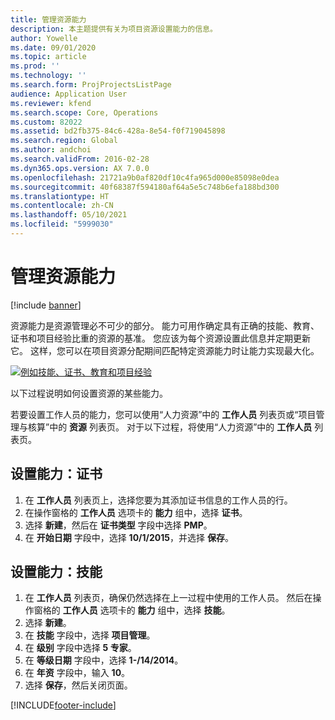 ```yaml
---
title: 管理资源能力
description: 本主题提供有关为项目资源设置能力的信息。
author: Yowelle
ms.date: 09/01/2020
ms.topic: article
ms.prod: ''
ms.technology: ''
ms.search.form: ProjProjectsListPage
audience: Application User
ms.reviewer: kfend
ms.search.scope: Core, Operations
ms.custom: 82022
ms.assetid: bd2fb375-84c6-428a-8e54-f0f719045898
ms.search.region: Global
ms.author: andchoi
ms.search.validFrom: 2016-02-28
ms.dyn365.ops.version: AX 7.0.0
ms.openlocfilehash: 21721a9b0af820df10c4fa965d000e85098e0dea
ms.sourcegitcommit: 40f68387f594180af64a5e5c748b6efa188bd300
ms.translationtype: HT
ms.contentlocale: zh-CN
ms.lasthandoff: 05/10/2021
ms.locfileid: "5999030"
---
```

# <a name="manage-resource-competencies"></a>管理资源能力

[!include [banner](../includes/banner.md)]

资源能力是资源管理必不可少的部分。 能力可用作确定具有正确的技能、教育、证书和项目经验比重的资源的基准。 您应该为每个资源设置此信息并定期更新它。 这样，您可以在项目资源分配期间匹配特定资源能力时让能力实现最大化。

[![例如技能、证书、教育和项目经验](./media/projectresourcing06-1024x383.jpg)](./media/projectresourcing06.jpg)

以下过程说明如何设置资源的某些能力。

若要设置工作人员的能力，您可以使用“人力资源”中的 **工作人员** 列表页或“项目管理与核算”中的 **资源** 列表页。 对于以下过程，将使用“人力资源”中的 **工作人员** 列表页。

## <a name="set-up-competencies-certificates"></a>设置能力：证书

1. 在 **工作人员** 列表页上，选择您要为其添加证书信息的工作人员的行。
2. 在操作窗格的 **工作人员** 选项卡的 **能力** 组中，选择 **证书**。
3. 选择 **新建**，然后在 **证书类型** 字段中选择 **PMP**。
4. 在 **开始日期** 字段中，选择 **10/1/2015**，并选择 **保存**。

## <a name="set-up-competencies-skills"></a>设置能力：技能

1. 在 **工作人员** 列表页，确保仍然选择在上一过程中使用的工作人员。 然后在操作窗格的 **工作人员** 选项卡的 **能力** 组中，选择 **技能**。
2. 选择 **新建**。
3. 在 **技能** 字段中，选择 **项目管理**。
4. 在 **级别** 字段中选择 **5 专家**。
5. 在 **等级日期** 字段中，选择 **1-/14/2014**。
6. 在 **年资** 字段中，输入 **10**。
7. 选择 **保存**，然后关闭页面。


[!INCLUDE[footer-include](../includes/footer-banner.md)]